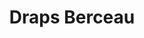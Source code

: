 ---
title: "Draps Berceau"
categories: [mobilier]
image: "img/housse_berceau.webp"
website: "https://www.greenweez.com/easy-dort-3-draps-housse-40x90-2-proteges-matelas-aleses-coton-bio-p194832"

price: 41.50
progress: 0
contrib: []
acquired: true
---